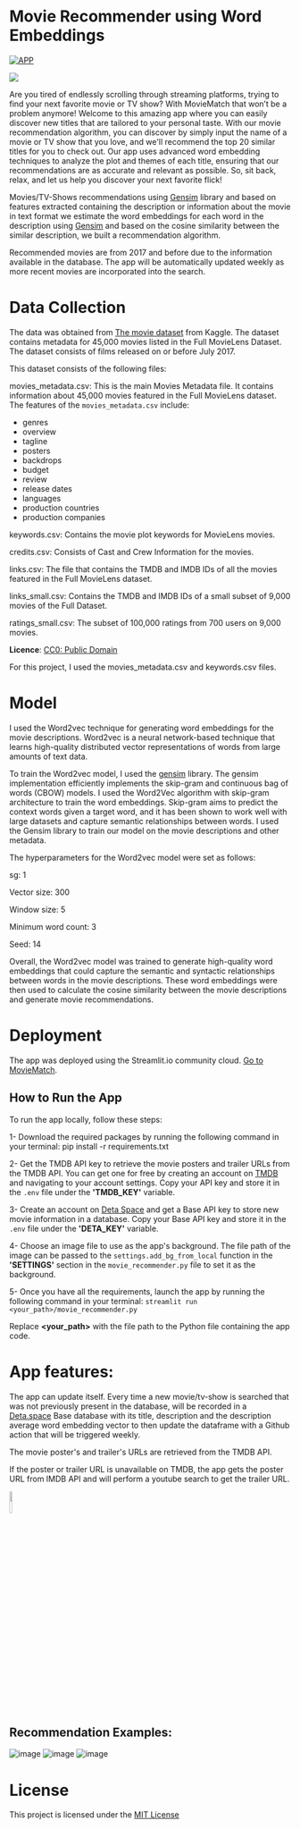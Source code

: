 # Movie Recommender using Word Embeddings

[![APP]](https://moviematch.streamlit.app/)  

[APP]: [https://img.shields.io/badge/Notebook-informational?style=for-the-badge](https://img.shields.io/badge/Go_to_webpage-informational?style=for-the-badge)


![](images/MovieMatch.gif)

Are you tired of endlessly scrolling through streaming platforms, trying to find your next favorite movie or TV show? With MovieMatch that won’t be a problem anymore! Welcome to this amazing app where you can easily discover new titles that are tailored to your personal taste. With our movie recommendation algorithm, you can discover by simply input the name of a movie or TV show that you love, and we'll recommend the top 20 similar titles for you to check out. Our app uses advanced word embedding techniques to analyze the plot and themes of each title, ensuring that our recommendations are as accurate and relevant as possible. So, sit back, relax, and let us help you discover your next favorite flick!

Movies/TV-Shows recommendations using [Gensim](https://radimrehurek.com/gensim/) library and based on features extracted containing the description or information about the movie in text format we estimate the word embeddings for each word in the description using [Gensim](https://radimrehurek.com/gensim/) and based on the cosine similarity between the similar description, we built a recommendation algorithm.

Recommended movies are from 2017 and before due to the information available in the database. The app will be automatically updated weekly as more recent movies are incorporated into the search.

# Data Collection

The data was obtained from [The movie dataset](https://www.kaggle.com/datasets/rounakbanik/the-movies-dataset) from Kaggle. The dataset contains metadata for 45,000 movies listed in the Full MovieLens Dataset. The dataset consists of films released on or before July 2017.

This dataset consists of the following files:

movies_metadata.csv: This is the main Movies Metadata file. It contains information about 45,000 movies featured in the Full MovieLens dataset.
The features of the `movies_metadata.csv` include:
* genres
* overview
* tagline
* posters
* backdrops
* budget
* review
* release dates
* languages
* production countries
* production companies

keywords.csv: Contains the movie plot keywords for MovieLens movies.

credits.csv: Consists of Cast and Crew Information for the movies.

links.csv: The file that contains the TMDB and IMDB IDs of all the movies featured in the Full MovieLens dataset.

links_small.csv: Contains the TMDB and IMDB IDs of a small subset of 9,000 movies of the Full Dataset.

ratings_small.csv: The subset of 100,000 ratings from 700 users on 9,000 movies.

**Licence**:  [CC0: Public Domain](https://creativecommons.org/publicdomain/zero/1.0/)

For this project, I used the movies_metadata.csv and keywords.csv files.

# Model 

I used the Word2vec technique for generating word embeddings for the movie descriptions. Word2vec is a neural network-based technique that learns high-quality distributed vector representations of words from large amounts of text data.

To train the Word2vec model, I used the [gensim](https://radimrehurek.com/gensim/) library. The gensim implementation efficiently implements the skip-gram and continuous bag of words (CBOW) models. I used the Word2Vec algorithm with skip-gram architecture to train the word embeddings. Skip-gram aims to predict the context words given a target word, and it has been shown to work well with large datasets and capture semantic relationships between words. I used the Gensim library to train our model on the movie descriptions and other metadata.

The hyperparameters for the Word2vec model were set as follows:

sg: 1

Vector size: 300

Window size: 5

Minimum word count: 3

Seed: 14

Overall, the Word2vec model was trained to generate high-quality word embeddings that could capture the semantic and syntactic relationships between words in the movie descriptions. These word embeddings were then used to calculate the cosine similarity between the movie descriptions and generate movie recommendations.
 
# Deployment

The app was deployed using the Streamlit.io community cloud. [Go to MovieMatch](https://moviematch.streamlit.app/).

## How to Run the App

To run the app locally, follow these steps:

1- Download the required packages by running the following command in your terminal:
  pip install -r requirements.txt
 
2- Get the TMDB API key to retrieve the movie posters and trailer URLs from the TMDB API. You can get one for free by creating an account on [TMDB](https://www.themoviedb.org/) and navigating to your account settings. Copy your API key and store it in the `.env` file under the **'TMDB_KEY'** variable.

3- Create an account on [Deta Space](https://deta.space/) and get a Base API key to store new movie information in a database. Copy your Base API key and store it in the `.env` file under the **'DETA_KEY'** variable.

4- Choose an image file to use as the app's background. The file path of the image can be passed to the `settings.add_bg_from_local` function in the **'SETTINGS'** section in the `movie_recommender.py` file to set it as the background.

5- Once you have all the requirements, launch the app by running the following command in your terminal: `streamlit run <your_path>/movie_recommender.py`

 Replace **<your_path>** with the file path to the Python file containing the app code.


# App features:

The app can update itself. Every time a new movie/tv-show is searched that was not previously present in the database, will be recorded in a [Deta.space](https://deta.space/) Base database with its title, description and the description average word embedding vector to then update the dataframe with a Github action that will be triggered weekly.

The movie poster's and trailer's URLs are retrieved from the TMDB API.

If the poster or trailer URL is unavailable on TMDB, the app gets the poster URL from IMDB API and will perform a youtube search to get the trailer URL.


<img src="https://github.com/jeshuacn/movie_recommender_app/assets/33787097/b4159afb-eeea-4c39-87a1-c54b74a59941" width="10%" height="10%">

## Recommendation Examples:

![image](https://github.com/jeshuacn/movie_recommender_app/assets/33787097/fc033365-69c2-44d6-9483-65c99d1baa10)
![image](https://github.com/jeshuacn/movie_recommender_app/assets/33787097/566be596-f819-4d59-9a4d-6b68b3ec1458)
![image](https://github.com/jeshuacn/movie_recommender_app/assets/33787097/0d44c337-77c0-4ceb-a1f8-b13657da857e)

# License
This project is licensed under the [MIT License](https://opensource.org/license/mit/)
